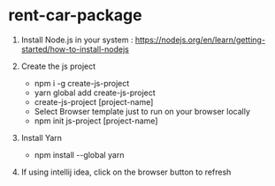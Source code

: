 # rent-car-package
1. Install Node.js in your system : https://nodejs.org/en/learn/getting-started/how-to-install-nodejs 
2. Create the js project
   - npm i -g create-js-project
   - yarn global add create-js-project
   - create-js-project [project-name]
   - Select Browser template just to run on your browser locally
   - npm init js-project [project-name]

3. Install Yarn
   - npm install --global yarn

4. If using intellij idea, click on the browser button to refresh 
